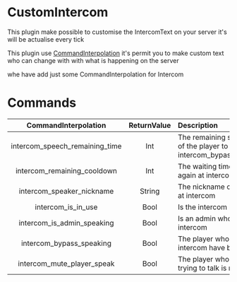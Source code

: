 # CustomIntercom

This plugin make possible to customise the IntercomText on your server it's will be actualise every tick

This plugin use [CommandInterpolation](https://en.scpslgame.com/index.php?title=Command_Interpolation
) it's permit you to make custom text who can change with with what is happening on the server

whe have add just some CommandInterpolation for Intercom

# Commands
|     CommandInterpolation    | ReturnValue | Description |
| :-------------: | :---------: | :--------- |
| intercom_speech_remaining_time | Int | The remaining speech time of the player to talk at intercom_bypass_speaking. |
| intercom_remaining_cooldown | Int | The waiting time to talk again at intercom |
| intercom_speaker_nickname | String | The nickname of the player at intercom |
| intercom_is_in_use | Bool | Is the intercom being used |
| intercom_is_admin_speaking | Bool | Is an admin who speak at intercom |
| intercom_bypass_speaking | Bool | The player who speak at intercom have bypass |
| intercom_mute_player_speak | Bool | The player who actually trying to talk is muted |
